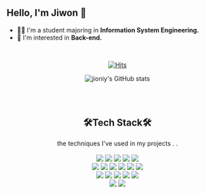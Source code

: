 <!--
<div align=center>
	
![header](https://capsule-render.vercel.app/api?type=slice&color=timeAuto&height=150&text=🦞I'm%20Jiwon🦞&fontSize=40)
	
  </div>

  <br/>
  -->
  ## Hello, I'm Jiwon 🦞
- 👩‍💻 I'm a student majoring in <b>Information System Engineering.</b><br/>
- 🎨 I'm interested in <b>Back-end.</b>
<br/>

<div align=center>
	
  [![Hits](https://hits.seeyoufarm.com/api/count/incr/badge.svg?url=https%3A%2F%2Fgithub.com%2Fzzsza)](https://hits.seeyoufarm.com) 
	
  </div>
  
<div align=center>

![jioniy's GitHub stats](https://github-readme-stats.vercel.app/api?username=jioniy&show_icons=true&theme=onedark)

</div>

<br/><br/>

## <div align=center>🛠Tech Stack🛠</div>
<div align=center>the techniques I've used in my projects . .</div><br/>
<!--<img src="https://img.shields.io/badge/쓰고자하는_텍스트-컬러코드?style=flat-square&logo=simpleicons에서_아이콘이름&logoColor=white"/></a>-->
<div align=center>
<img src="https://img.shields.io/badge/Spring-6DB33F?style=flat-square&logo=Spring&logoColor=white"/>
<img src="https://img.shields.io/badge/Java-007396?style=flat-square&logo=OpenJDK&logoColor=white"/>
<img src="https://img.shields.io/badge/C++-%2300599C?style=flat-square&logo=c%2B%2B&logoColor=white"/>
<img src="https://img.shields.io/badge/Python-3766AB?style=flat-square&logo=Python&logoColor=white"/>
<img src="https://img.shields.io/badge/mysql-4479A1?style=flat-square&logo=mysql&logoColor=white"/><br/>
<img src="https://img.shields.io/badge/html-E34F26?style=flat-square&logo=html5&logoColor=white"/>
<img src="https://img.shields.io/badge/css-1572B6?style=flat-square&logo=css3&logoColor=white"/>
<img src="https://img.shields.io/badge/javascript-F7DF1E?style=flat-square&logo=javascript&logoColor=black"/>
<img src="https://img.shields.io/badge/jquery-0769AD?style=flat-square&logo=jquery&logoColor=white"/>
<img src="https://img.shields.io/badge/Vue.js-4FC08D?style=flat-square&logo=Vue.js&logoColor=white"/>
<img src="https://img.shields.io/badge/Flutter-02569B?style=flat-square&logo=Flutter&logoColor=white"/><br/>
<img src="https://img.shields.io/badge/Apache Tomcat-F8DC75?style=flat-square&logo=ApacheTomcat&logoColor=black"/>
<img src="https://img.shields.io/badge/AWS Amplify-FF9900?style=flat-square&logo=AWSAmplify&logoColor=white"/>
<img src="https://img.shields.io/badge/AWS Lambda-FF9900?style=flat-square&logo=AWSLambda&logoColor=white"/>
<img src="https://img.shields.io/badge/Amazon API Gateway-FF4F8B?style=flat-square&logo=AmazonAPIGateway&logoColor=white"/>
<img src="https://img.shields.io/badge/firebase-FFCA28?style=flat-square&logo=firebase&logoColor=white"/><br/>
<img src="https://img.shields.io/badge/Github-181717?style=flat-square&logo=github&logoColor=white"/>
<img src="https://img.shields.io/badge/Notion-000000?style=flat-square&logo=Notion&logoColor=white"/>
</div>
<br/><br/>

